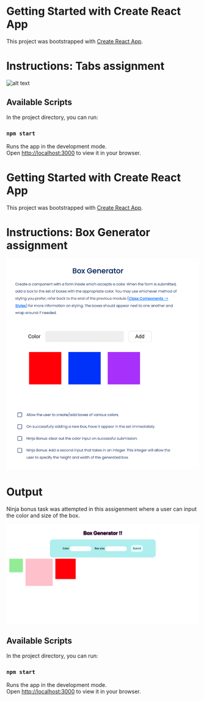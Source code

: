 # Getting Started with Create React App

This project was bootstrapped with [Create React App](https://github.com/facebook/create-react-app).

# Instructions: Tabs assignment

![alt text]()

## Available Scripts

In the project directory, you can run:

### `npm start`

Runs the app in the development mode.\
Open [http://localhost:3000](http://localhost:3000) to view it in your browser.

# Getting Started with Create React App

This project was bootstrapped with [Create React App](https://github.com/facebook/create-react-app).

# Instructions: Box Generator assignment

![alt text](https://github.com/akarelia20/React_assignments/blob/main/box-generator/instructions.png)

# Output

Ninja bonus task was attempted in this assigenment where a user can input the color and size of the box.

![alt text](https://github.com/akarelia20/React_assignments/blob/main/box-generator/output.png)

## Available Scripts

In the project directory, you can run:

### `npm start`

Runs the app in the development mode.\
Open [http://localhost:3000](http://localhost:3000) to view it in your browser.
